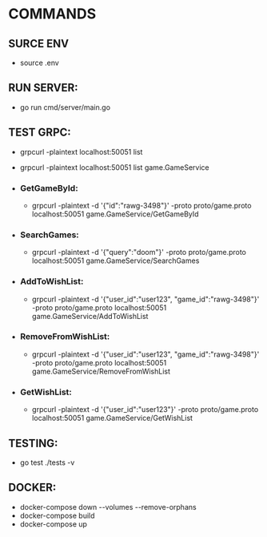 # COMMANDS

## SURCE ENV

- source .env

## RUN SERVER:

- go run cmd/server/main.go

## TEST GRPC:

- grpcurl -plaintext localhost:50051 list
- grpcurl -plaintext localhost:50051 list game.GameService

- ### GetGameById:

  - grpcurl -plaintext -d '{"id":"rawg-3498"}' -proto proto/game.proto localhost:50051 game.GameService/GetGameById

- ### SearchGames:

  - grpcurl -plaintext -d '{"query":"doom"}' -proto proto/game.proto localhost:50051 game.GameService/SearchGames

- ### AddToWishList:

  - grpcurl -plaintext -d '{"user_id":"user123", "game_id":"rawg-3498"}' -proto proto/game.proto localhost:50051 game.GameService/AddToWishList

- ### RemoveFromWishList:

  - grpcurl -plaintext -d '{"user_id":"user123", "game_id":"rawg-3498"}' -proto proto/game.proto localhost:50051 game.GameService/RemoveFromWishList

- ### GetWishList:

  - grpcurl -plaintext -d '{"user_id":"user123"}' -proto proto/game.proto localhost:50051 game.GameService/GetWishList

## TESTING:

- go test ./tests -v

## DOCKER:

- docker-compose down --volumes --remove-orphans
- docker-compose build
- docker-compose up
